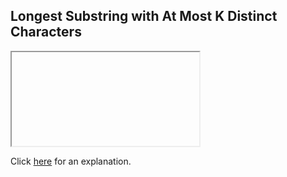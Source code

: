##  Longest Substring with At Most K Distinct Characters 

<iframe></iframe>

Click [here](Explanation.md) for an explanation.

